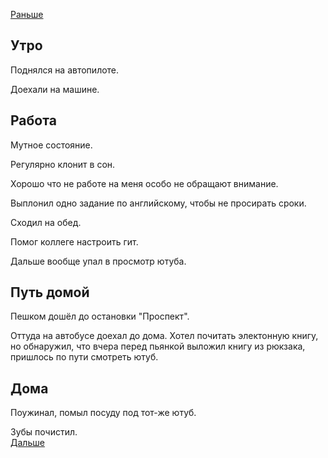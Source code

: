 [Раньше](2020.10.04.md)  
## Утро
Поднялся на автопилоте.

Доехали на машине.
## Работа
Мутное состояние.

Регулярно клонит в сон.

Хорошо что не работе на меня особо не обращают внимание.

Выплонил одно задание по английскому, чтобы не просирать сроки.

Сходил на обед.

Помог коллеге настроить гит.

Дальше вообще упал в просмотр ютуба.
## Путь домой
Пешком дошёл до остановки "Проспект".

Оттуда на автобусе доехал до дома. Хотел почитать электонную книгу, но обнаружил, что вчера перед пьянкой выложил книгу из рюкзака, пришлось по пути смотреть ютуб.
## Дома
Поужинал, помыл посуду под тот-же ютуб.

Зубы почистил.  
[Дальше](2020.10.06.md)
